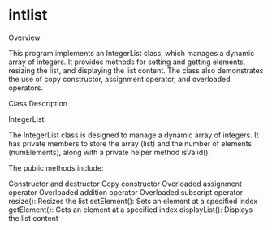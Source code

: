 # intlist

Overview

This program implements an IntegerList class, which manages a dynamic array of integers. It provides methods for setting and getting elements, resizing the list, and displaying the list content. The class also demonstrates the use of copy constructor, assignment operator, and overloaded operators.

Class Description

IntegerList

The IntegerList class is designed to manage a dynamic array of integers. It has private members to store the array (list) and the number of elements (numElements), along with a private helper method isValid().

The public methods include:

Constructor and destructor
Copy constructor
Overloaded assignment operator
Overloaded addition operator
Overloaded subscript operator
resize(): Resizes the list
setElement(): Sets an element at a specified index
getElement(): Gets an element at a specified index
displayList(): Displays the list content
